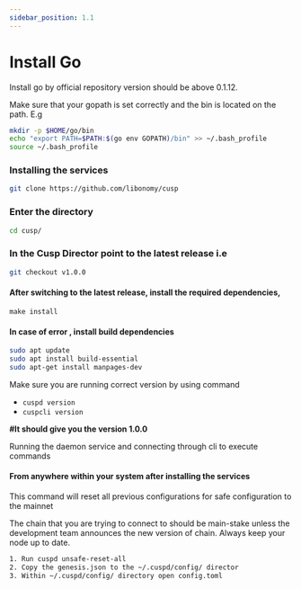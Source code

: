 ```yaml
---
sidebar_position: 1.1
---
```


# Install Go

<!-- Or **try Docusaurus immediately** with **[docusaurus.new](https://docusaurus.new)**. -->
Install go by official repository version should be above 0.1.12.

Make sure that your gopath is set correctly and the bin is located on the path. E.g

```bash
mkdir -p $HOME/go/bin
echo "export PATH=$PATH:$(go env GOPATH)/bin" >> ~/.bash_profile
source ~/.bash_profile
```

### Installing the services

```bash
git clone https://github.com/libonomy/cusp
```

### Enter the directory

```bash
cd cusp/
```

### In the Cusp Director point to the latest release i.e

```bash
git checkout v1.0.0
```

#### After switching to the latest release, install the required dependencies,

```
make install
```

#### In case of error , install build dependencies

```bash
sudo apt update
sudo apt install build-essential
sudo apt-get install manpages-dev
```

Make sure you are running correct version by using command
- `cuspd version`
- `cuspcli version`

**#It should give you the version 1.0.0**

Running the daemon service and connecting through cli to execute commands

#### From anywhere within your system after installing the services

This command will reset all previous configurations for safe configuration to the mainnet

The chain that you are trying to connect to should be main-stake unless the development team
announces the new version of chain. Always keep your node up to date.

```bash
1. Run cuspd unsafe-reset-all
2. Copy the genesis.json to the ~/.cuspd/config/ director
3. Within ~/.cuspd/config/ directory open config.toml
```